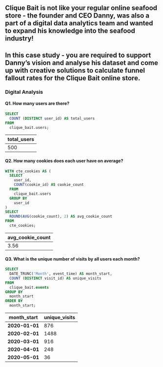 ## Clique Bait is not like your regular online seafood store - the founder and CEO Danny, was also a part of a digital data analytics team and wanted to expand his knowledge into the seafood industry!

## In this case study - you are required to support Danny’s vision and analyse his dataset and come up with creative solutions to calculate funnel fallout rates for the Clique Bait online store.

### Digital Analysis

#### Q1. How many users are there?
```sql
SELECT
  COUNT (DISTINCT user_id) AS total_users
FROM
  clique_bait.users;
```
| **total\_users** |
| ---------------- |
| 500              |

#### Q2. How many cookies does each user have on average?
```sql
WITH cte_cookies AS (
  SELECT
    user_id,
    COUNT(cookie_id) AS cookie_count
  FROM
    clique_bait.users
  GROUP BY
    user_id
)
SELECT
  ROUND(AVG(cookie_count), 2) AS avg_cookie_count
FROM
  cte_cookies;
```

| **avg\_cookie\_count** |
| ---------------------- |
| 3.56                   |

#### Q3. What is the unique number of visits by all users each month?
```sql
SELECT
  DATE_TRUNC('Month', event_time) AS month_start,
  COUNT (DISTINCT visit_id) AS unique_visits
FROM
  clique_bait.events
GROUP BY
  month_start
ORDER BY
  month_start;
```
| **month\_start**| **unique\_visits** |
| --------------  | ------------------ |
| **2020-01-01**  | 876                |
| **2020-02-01**  | 1488               |
| **2020-03-01**  | 916                |
| **2020-04-01**  | 248                |
| **2020-05-01**  | 36                 |
